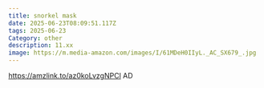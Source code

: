 ```yaml
---
title: snorkel mask
date: 2025-06-23T08:09:51.117Z
tags: 2025-06-23
Category: other
description: 11.xx
image: https://m.media-amazon.com/images/I/61MDeH0IIyL._AC_SX679_.jpg
---
```

https://amzlink.to/az0koLvzgNPCl
AD